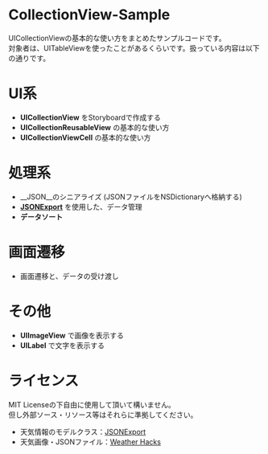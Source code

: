 # CollectionView-Sample
UICollectionViewの基本的な使い方をまとめたサンプルコードです。  
対象者は、UITableViewを使ったことがあるくらいです。扱っている内容は以下の通りです。

# UI系
* __UICollectionView__ をStoryboardで作成する
* __UICollectionReusableView__ の基本的な使い方
* __UICollectionViewCell__ の基本的な使い方
 
# 処理系
* __JSON__のシニアライズ (JSONファイルをNSDictionaryへ格納する)
* [__JSONExport__](https://github.com/Ahmed-Ali/JSONExport) を使用した、データ管理
* __データソート__
 
# 画面遷移
* 画面遷移と、データの受け渡し
 
# その他
* __UIImageView__ で画像を表示する
* __UILabel__ で文字を表示する

# ライセンス
MIT Licenseの下自由に使用して頂いて構いません。  
但し外部ソース・リソース等はそれらに準拠してください。

* 天気情報のモデルクラス：[JSONExport](https://github.com/Ahmed-Ali/JSONExport)
* 天気画像・JSONファイル：[Weather Hacks](http://weather.livedoor.com/weather_hacks/qa)